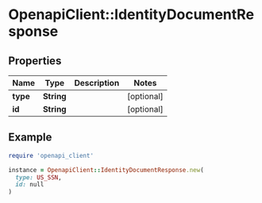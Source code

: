# OpenapiClient::IdentityDocumentResponse

## Properties

| Name | Type | Description | Notes |
| ---- | ---- | ----------- | ----- |
| **type** | **String** |  | [optional] |
| **id** | **String** |  | [optional] |

## Example

```ruby
require 'openapi_client'

instance = OpenapiClient::IdentityDocumentResponse.new(
  type: US_SSN,
  id: null
)
```

